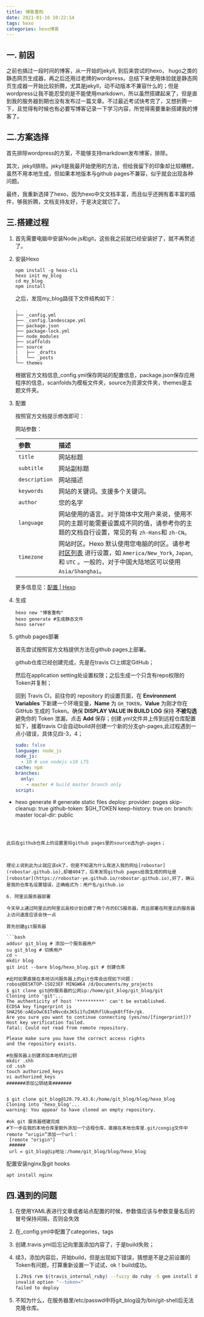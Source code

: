```yaml
---
title: 博客重构
date: 2021-01-16 10:22:14
tags: hexo
categories: hexo博客
---
```


## 一. 前因

之前也搞过一段时间的博客，从一开始的jekyll, 到后来尝试的hexo， hugo之类的静态网页生成器，再之后还用过老牌的wordpress。总结下来使用体验就是静态网页生成器一开始比较折腾，尤其是jekyll，动不动版本不兼容什么的；但是wordpress让我不能忍受的是不能使用markdown，所以虽然搭建起来了，但是直到我的服务器到期也没有发布过一篇文章。不过最近考试快考完了，又想折腾一下，且觉得有时候也有必要写博客记录一下学习内容，所觉得需要重新搭建我的博客了。

## 二.方案选择

首先排除wordpress的方案，不能够支持markdown发布博客，排除。

其次，jekyll排除。jekyll是我最开始使用的方法，但给我留下的印象却比较糟糕，虽然不用本地生成，但如果本地版本与github pages不兼容，似乎就会出现各种问题。

最终，我重新选择了hexo，因为hexo中文文档丰富，而且似乎还拥有着丰富的插件，够我折腾，文档支持友好，于是决定就它了。

## 三.搭建过程

1. 首先需要电脑中安装Node.js和git，这些我之前就已经安装好了，就不再赘述了。

2. 安装Hexo

   ```shell
   npm install -g hexo-cli
   hexo init my_blog
   cd my_blog
   npm install
   ```

   之后，发现my_blog路径下文件结构如下：

   ```
   .
   ├── _config.yml
   ├── _config.landescape.yml
   ├── package.json
   ├── package-lock.yml
   ├── node_modules
   ├── scaffolds
   ├── source
   |   ├── _drafts
   |   └── _posts
   └── themes
   ```

   根据官方文档信息_config.yml保存网站的配置信息，package.json保存应用程序的信息，scanfolds为模板文件夹，source为资源文件夹，themes是主题文件夹。

3. 配置

   按照官方文档提示修改即可：

   网站参数：

   | 参数          | 描述                                                                                                                                                                                                                         |
   | :------------ | :--------------------------------------------------------------------------------------------------------------------------------------------------------------------------------------------------------------------------- |
   | `title`       | 网站标题                                                                                                                                                                                                                     |
   | `subtitle`    | 网站副标题                                                                                                                                                                                                                   |
   | `description` | 网站描述                                                                                                                                                                                                                     |
   | `keywords`    | 网站的关键词。支援多个关键词。                                                                                                                                                                                               |
   | `author`      | 您的名字                                                                                                                                                                                                                     |
   | `language`    | 网站使用的语言。对于简体中文用户来说，使用不同的主题可能需要设置成不同的值，请参考你的主题的文档自行设置，常见的有 `zh-Hans`和 `zh-CN`。                                                                                     |
   | `timezone`    | 网站时区。Hexo 默认使用您电脑的时区。请参考 [时区列表](https://en.wikipedia.org/wiki/List_of_tz_database_time_zones) 进行设置，如 `America/New_York`, `Japan`, 和 `UTC` 。一般的，对于中国大陆地区可以使用 `Asia/Shanghai`。 |

   更多信息见：[配置 | Hexo](https://hexo.io/zh-cn/docs/configuration)

4. 生成

   ```shell
   hexo new "博客重构"
   hexo generate #生成静态文件
   hexo server
   ```

5. github pages部署

   首先尝试按照官方文档提供方法在github pages上部署。

   

   github仓库已经创建完成，先是在travis CI上绑定GitHub；
   
   
   
   然后在application setting处设置权限；之后生成一个只含有repo权限的Token并复制；
   
   
   
   回到 Travis CI，前往你的 repository 的设置页面，在 **Environment Variables** 下新建一个环境变量，**Name** 为 `GH_TOKEN`，**Value** 为刚才你在 GitHub 生成的 Token。确保 **DISPLAY VALUE IN BUILD LOG** 保持 **不被勾选** 避免你的 Token 泄漏，点击 **Add** 保存；创建.yml文件并上传到远程仓库配置如下，接着travis CI会自动build并创建一个新的分支gh-pages,此过程遇到一点小错误，具体见四-3，4；
   
   ```yaml
   sudo: false
   language: node_js
   node_js:
     - 10 # use nodejs v10 LTS
   cache: npm
   branches:
     only:
       - master # build master branch only
   script:
  - hexo generate # generate static files
   deploy:
     provider: pages
     skip-cleanup: true
     github-token: $GH_TOKEN
     keep-history: true
     on:
       branch: master
     local-dir: public
   ```
   
   
   
   此后在github仓库上的设置里将github pages里的source选为gh-pages；
   
   
   
   理论上说到此为止就应该ok了，但是不知道为什么我进入我的网址[robostar](robostar.github.io),却被404了，后来发现github pages给我生成的网址是[robostar](https://robostar-ye.github.io/robostar.github.io),好了，确认是我的仓库名设置错误，正确格式为：用户名/github.io
   
6. 阿里云服务器部署

   今天早上通过阿里云的阿里云高校计划白嫖了两个月的ECS服务器，而且部署在阿里云的服务器上访问速度应该会快一点

   首先创建git服务器

   ```bash
   addusr git_blog # 添加一个服务器用户
   su git_blog # 切换用户
   cd ~
   mkdir blog
   git init --bare blog/hexo_blog.git # 创建仓库
   
   #此时如果直接在本地访问服务器上的git仓库会出现如下问题：
   robos@DESKTOP-1SO23EF MINGW64 /d/Documents/my_projects
   $ git clone git@你服务器的公网ip:/home/git_blog/git_blog/git
   Cloning into 'git'...
   The authenticity of host '**********' can't be established.
   ECDSA key fingerprint is SHA256:oAEoOwC61TeNvcdxJK5i1fuIHUhflUkuqk8tfTd+/gk.
   Are you sure you want to continue connecting (yes/no/[fingerprint])?
   Host key verification failed.
   fatal: Could not read from remote repository.
   
   Please make sure you have the correct access rights
   and the repository exists.
   
   #在服务器上创建添加本地机的公钥
   mkdir .shh
   cd .ssh
   touch authorized_keys
   vi authorized_keys
   #######添加公钥结束#######
   
   
   $ git clone git_blog@120.79.43.6:/home/git_blog/blog/hexo_blog
   Cloning into 'hexo_blog'...
   warning: You appear to have cloned an empty repository.
   
   #ok git 服务器搭建完成
   #下一步在我的本地仓库里额外添加一个远程仓库，直接在本地仓库里.git/congig文件中remote “origin”添加一个url：
   	[remote "origin"]
   	######
   	url = git_blog@ip地址:/home/git_blog/blog/hexo_blog
   ```

   配置安装nginx及git hooks

   ```bash
   apt install nginx
   
   ```

   

## 四.遇到的问题

1. 在使用YAML表进行文章或者站点配置的时候，参数值应该与参数变量名后的冒号保持间隔，否则会失效

2. 在_config.yml中配置了categories，tags

3. 创建.travis.yml后忘记向里面添加内容了，于是build失败；

4. 续3，添加内容后，开始build，但是出现如下错误，猜想是不是之前设置的Token有问题，打算重新设置一下试试，ok！build成功。

   ```bash
   1.29s$ rvm $(travis_internal_ruby) --fuzzy do ruby -S gem install dpl
   invalid option "--token="
   failed to deploy
   ```

5. 不知为什么，在服务器里/etc/passwd中将git_blog设为/bin/git-shell后无法克隆仓库。